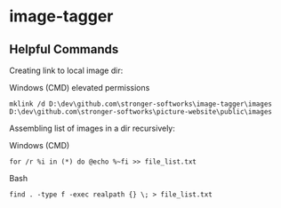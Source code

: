 # image-tagger

## Helpful Commands

Creating link to local image dir:

Windows (CMD) elevated permissions

```
mklink /d D:\dev\github.com\stronger-softworks\image-tagger\images  D:\dev\github.com\stronger-softworks\picture-website\public\images
```

Assembling list of images in a dir recursively:

Windows (CMD)

```
for /r %i in (*) do @echo %~fi >> file_list.txt
```

Bash

```
find . -type f -exec realpath {} \; > file_list.txt
```
